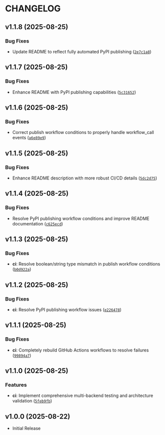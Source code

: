 # CHANGELOG

<!-- version list -->

## v1.1.8 (2025-08-25)

### Bug Fixes

- Update README to reflect fully automated PyPI publishing
  ([`2e7c1a8`](https://github.com/soren-n/qt-web-bridge/commit/2e7c1a82aeb59f62838cd86283ae6393ff29e0b1))


## v1.1.7 (2025-08-25)

### Bug Fixes

- Enhance README with PyPI publishing capabilities
  ([`5c31652`](https://github.com/soren-n/qt-web-bridge/commit/5c31652a0b320499bb2858b6ca7445bf21a21b1e))


## v1.1.6 (2025-08-25)

### Bug Fixes

- Correct publish workflow conditions to properly handle workflow_call events
  ([`a6e89e9`](https://github.com/soren-n/qt-web-bridge/commit/a6e89e96393942c11afc6bec8670bf10e4390eec))


## v1.1.5 (2025-08-25)

### Bug Fixes

- Enhance README description with more robust CI/CD details
  ([`5dc2d75`](https://github.com/soren-n/qt-web-bridge/commit/5dc2d75831a7eb81780ffbf56a9e19a7da4ff523))


## v1.1.4 (2025-08-25)

### Bug Fixes

- Resolve PyPI publishing workflow conditions and improve README documentation
  ([`c625ecd`](https://github.com/soren-n/qt-web-bridge/commit/c625ecd29c15720c3c08f6c3d0184f057cbc5fbf))


## v1.1.3 (2025-08-25)

### Bug Fixes

- **ci**: Resolve boolean/string type mismatch in publish workflow conditions
  ([`b0d922a`](https://github.com/soren-n/qt-web-bridge/commit/b0d922a604ea93aa665ac9a83505472eed249f07))


## v1.1.2 (2025-08-25)

### Bug Fixes

- **ci**: Resolve PyPI publishing workflow issues
  ([`e226478`](https://github.com/soren-n/qt-web-bridge/commit/e2264789c3e2a67f7e4d61021f9b8f51b05b1059))


## v1.1.1 (2025-08-25)

### Bug Fixes

- **ci**: Completely rebuild GitHub Actions workflows to resolve failures
  ([`99894a7`](https://github.com/soren-n/qt-web-bridge/commit/99894a7d4aa5615ca62efaf1040c5566f5167b51))


## v1.1.0 (2025-08-25)

### Features

- **ci**: Implement comprehensive multi-backend testing and architecture validation
  ([`5feb9fb`](https://github.com/soren-n/qt-web-bridge/commit/5feb9fb934e7486636bdab1774b6982f3c72de6c))


## v1.0.0 (2025-08-22)

- Initial Release
